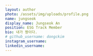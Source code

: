```yaml
---
layout: author
photo: /assets/img/uploads/profile.png
name: jungseok
display_name: Jungseok An
position: ESG Track Member
bio: 내가 짱이다.
# github_username: dongckim
instagram_username: 
linkedin_username: 
---
```


